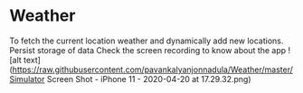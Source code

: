 # Weather
To fetch the current location weather and dynamically add new locations.
Persist storage of data
Check the screen recording to know about the app
![alt text](https://raw.githubusercontent.com/pavankalyanjonnadula/Weather/master/Simulator Screen Shot - iPhone 11 - 2020-04-20 at 17.29.32.png)


